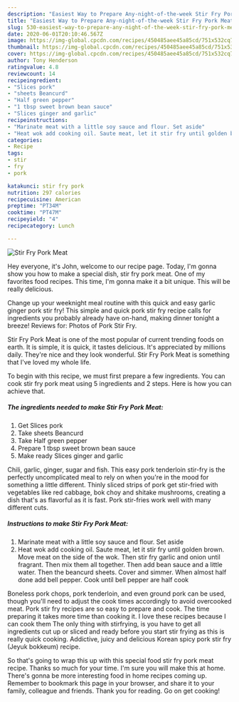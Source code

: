 ```yaml
---
description: "Easiest Way to Prepare Any-night-of-the-week Stir Fry Pork Meat"
title: "Easiest Way to Prepare Any-night-of-the-week Stir Fry Pork Meat"
slug: 530-easiest-way-to-prepare-any-night-of-the-week-stir-fry-pork-meat
date: 2020-06-01T20:10:46.567Z
image: https://img-global.cpcdn.com/recipes/450485aee45a85cd/751x532cq70/stir-fry-pork-meat-recipe-main-photo.jpg
thumbnail: https://img-global.cpcdn.com/recipes/450485aee45a85cd/751x532cq70/stir-fry-pork-meat-recipe-main-photo.jpg
cover: https://img-global.cpcdn.com/recipes/450485aee45a85cd/751x532cq70/stir-fry-pork-meat-recipe-main-photo.jpg
author: Tony Henderson
ratingvalue: 4.8
reviewcount: 14
recipeingredient:
- "Slices pork"
- "sheets Beancurd"
- "Half green pepper"
- "1 tbsp sweet brown bean sauce"
- "Slices ginger and garlic"
recipeinstructions:
- "Marinate meat with a little soy sauce and flour. Set aside"
- "Heat wok add cooking oil. Saute meat, let it stir fry until golden brown. Move meat on the side of the wok. Then stir fry garlic and onion until fragrant. Then mix them all together. Then add bean sauce and a little water. Then the beancurd sheets. Cover and simmer. When almost half done add bell pepper. Cook until bell pepper are half cook"
categories:
- Recipe
tags:
- stir
- fry
- pork

katakunci: stir fry pork 
nutrition: 297 calories
recipecuisine: American
preptime: "PT34M"
cooktime: "PT47M"
recipeyield: "4"
recipecategory: Lunch

---
```



![Stir Fry Pork Meat](https://img-global.cpcdn.com/recipes/450485aee45a85cd/751x532cq70/stir-fry-pork-meat-recipe-main-photo.jpg)

Hey everyone, it's John, welcome to our recipe page. Today, I'm gonna show you how to make a special dish, stir fry pork meat. One of my favorites food recipes. This time, I'm gonna make it a bit unique. This will be really delicious.

Change up your weeknight meal routine with this quick and easy garlic ginger pork stir fry! This simple and quick pork stir fry recipe calls for ingredients you probably already have on-hand, making dinner tonight a breeze! Reviews for: Photos of Pork Stir Fry.

Stir Fry Pork Meat is one of the most popular of current trending foods on earth. It is simple, it is quick, it tastes delicious. It's appreciated by millions daily. They're nice and they look wonderful. Stir Fry Pork Meat is something that I've loved my whole life.


To begin with this recipe, we must first prepare a few ingredients. You can cook stir fry pork meat using 5 ingredients and 2 steps. Here is how you can achieve that.

<!--inarticleads1-->

##### The ingredients needed to make Stir Fry Pork Meat:

1. Get Slices pork
1. Take sheets Beancurd
1. Take Half green pepper
1. Prepare 1 tbsp sweet brown bean sauce
1. Make ready Slices ginger and garlic


Chili, garlic, ginger, sugar and fish. This easy pork tenderloin stir-fry is the perfectly uncomplicated meal to rely on when you&#39;re in the mood for something a little different. Thinly sliced strips of pork get stir-fried with vegetables like red cabbage, bok choy and shitake mushrooms, creating a dish that&#39;s as flavorful as it is fast. Pork stir-fries work well with many different cuts. 

<!--inarticleads2-->

##### Instructions to make Stir Fry Pork Meat:

1. Marinate meat with a little soy sauce and flour. Set aside
1. Heat wok add cooking oil. Saute meat, let it stir fry until golden brown. Move meat on the side of the wok. Then stir fry garlic and onion until fragrant. Then mix them all together. Then add bean sauce and a little water. Then the beancurd sheets. Cover and simmer. When almost half done add bell pepper. Cook until bell pepper are half cook


Boneless pork chops, pork tenderloin, and even ground pork can be used, though you&#39;ll need to adjust the cook times accordingly to avoid overcooked meat. Pork stir fry recipes are so easy to prepare and cook. The time preparing it takes more time than cooking it. I love these recipes because I can cook them The only thing with stirfrying, is you have to get all ingredients cut up or sliced and ready before you start stir frying as this is really quick cooking. Addictive, juicy and delicious Korean spicy pork stir fry (Jeyuk bokkeum) recipe. 

So that's going to wrap this up with this special food stir fry pork meat recipe. Thanks so much for your time. I'm sure you will make this at home. There's gonna be more interesting food in home recipes coming up. Remember to bookmark this page in your browser, and share it to your family, colleague and friends. Thank you for reading. Go on get cooking!
